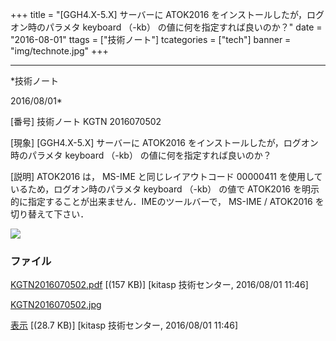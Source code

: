 ﻿+++
title = "[GGH4.X-5.X] サーバーに ATOK2016 をインストールしたが，ログオン時のパラメタ keyboard （-kb） の値に何を指定すれば良いのか？"
date = "2016-08-01"
ttags = ["技術ノート"]
tcategories = ["tech"]
banner = "img/technote.jpg"
+++

-----------------------------------------------------------------------------------------------------------------------------

*技術ノート

2016/08/01*


[番号]
技術ノート KGTN 2016070502

[現象]
[GGH4.X-5.X] サーバーに ATOK2016
をインストールしたが，ログオン時のパラメタ keyboard （-kb）
の値に何を指定すれば良いのか？

[説明]
ATOK2016 は， MS-IME と同じレイアウトコード 00000411
を使用しているため，ログオン時のパラメタ keyboard （-kb） の値で
ATOK2016 を明示的に指定することが出来ません．IMEのツールバーで， MS-IME
/ ATOK2016 を切り替えて下さい．

![](http://techreport.kitasp.net/attachments/download/2790/KGTN2016070502.jpg)


### ファイル

 
 


[KGTN2016070502.pdf](http://techreport.kitasp.net/attachments/download/2789/KGTN2016070502.pdf)
 [(157 KB)] [kitasp 技術センター, 2016/08/01
11:46]

[KGTN2016070502.jpg](http://techreport.kitasp.net/attachments/download/2790/KGTN2016070502.jpg)

[表示](http://techreport.kitasp.net/attachments/2790/KGTN2016070502.jpg "表示")
 [(28.7 KB)] [kitasp 技術センター, 2016/08/01
11:46]


 


 

